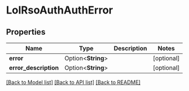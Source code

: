 # LolRsoAuthAuthError

## Properties

Name | Type | Description | Notes
------------ | ------------- | ------------- | -------------
**error** | Option<**String**> |  | [optional]
**error_description** | Option<**String**> |  | [optional]

[[Back to Model list]](../README.md#documentation-for-models) [[Back to API list]](../README.md#documentation-for-api-endpoints) [[Back to README]](../README.md)


